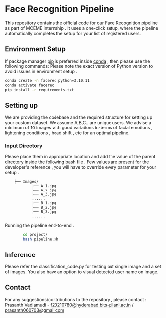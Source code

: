 # Face Recognition Pipeline 

This repository contains the official code for our Face Recognition pipeline as part of MCEME internship . It uses a one-click setup, where the pipeline automatically completes the setup for your list of registered users.

## Environment Setup 
If package manager [pip](https://pip.pypa.io/en/stable/) is preferred inside [conda](https://www.anaconda.com/) , then please use the following commands: 
Please note the exact version of Python version to avoid issues in environment setup . 

```bash
conda create -n facerec python=3.10.11
conda activate facerec
pip install -r requirements.txt
```

## Setting up 
We are providing the codebase and the required structure for setting up your custom dataset. We assume A,B,C.. are unique users. We advise a minimum of 10 images with good variations in-terms of facial emotions , lightening conditions , head shift , etc for an optimal pipeline. 

### Input Directory 

Please place them in appropriate location and add the value of the parent directory inside the following bash file . Few values are present for the developer's reference , you will have to override every parameter for your setup .

        ├── Images/         
                ├── A_1.jpg 
                ├── A_2.jpg
                ├── A_3.jpg
                ......
                ├── B_1.jpg 
                ├── B_2.jpg
                ├── B_3.jpg
                ......

Running the pipeline end-to-end .
```bash
        cd project/
        bash pipeline.sh
````

## Inference 
Please refer the classification_code.py for testing out single image and a set of images. You also have an option to visual detected user name on image.

## Contact 
For any suggestions/contributions to the repository , please contact : <br />
Prasanth Vadlamudi - f20210780@hyderabad.bits-pilani.ac.in / prasanth060703@gmail.com
